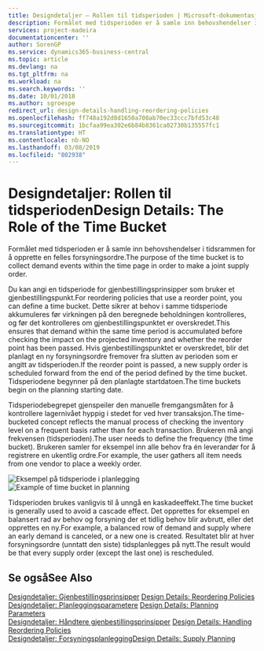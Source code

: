 ```yaml
---
title: Designdetaljer – Rollen til tidsperioden | Microsoft-dokumentasjon
description: Formålet med tidsperioden er å samle inn behovshendelser i tidsrammen for å opprette en felles forsyningsordre.
services: project-madeira
documentationcenter: ''
author: SorenGP
ms.service: dynamics365-business-central
ms.topic: article
ms.devlang: na
ms.tgt_pltfrm: na
ms.workload: na
ms.search.keywords: ''
ms.date: 10/01/2018
ms.author: sgroespe
redirect_url: design-details-handling-reordering-policies
ms.openlocfilehash: ff748a192d8d1650a708ab70ec33ccc7bfd53c48
ms.sourcegitcommit: 1bcfaa99ea302e6b84b8361ca02730b135557fc1
ms.translationtype: HT
ms.contentlocale: nb-NO
ms.lasthandoff: 03/08/2019
ms.locfileid: "802938"
---
```

# <a name="design-details-the-role-of-the-time-bucket"></a><span data-ttu-id="68c65-103">Designdetaljer: Rollen til tidsperioden</span><span class="sxs-lookup"><span data-stu-id="68c65-103">Design Details: The Role of the Time Bucket</span></span>
<span data-ttu-id="68c65-104">Formålet med tidsperioden er å samle inn behovshendelser i tidsrammen for å opprette en felles forsyningsordre.</span><span class="sxs-lookup"><span data-stu-id="68c65-104">The purpose of the time bucket is to collect demand events within the time page in order to make a joint supply order.</span></span>  

 <span data-ttu-id="68c65-105">Du kan angi en tidsperiode for gjenbestillingsprinsipper som bruker et gjenbestillingspunkt.</span><span class="sxs-lookup"><span data-stu-id="68c65-105">For reordering policies that use a reorder point, you can define a time bucket.</span></span> <span data-ttu-id="68c65-106">Dette sikrer at behov i samme tidsperiode akkumuleres før virkningen på den beregnede beholdningen kontrolleres, og før det kontrolleres om gjenbestillingspunktet er overskredet.</span><span class="sxs-lookup"><span data-stu-id="68c65-106">This ensures that demand within the same time period is accumulated before checking the impact on the projected inventory and whether the reorder point has been passed.</span></span> <span data-ttu-id="68c65-107">Hvis gjenbestillingspunktet er overskredet, blir det planlagt en ny forsyningsordre fremover fra slutten av perioden som er angitt av tidsperioden.</span><span class="sxs-lookup"><span data-stu-id="68c65-107">If the reorder point is passed, a new supply order is scheduled forward from the end of the period defined by the time bucket.</span></span> <span data-ttu-id="68c65-108">Tidsperiodene begynner på den planlagte startdatoen.</span><span class="sxs-lookup"><span data-stu-id="68c65-108">The time buckets begin on the planning starting date.</span></span>  

 <span data-ttu-id="68c65-109">Tidsperiodebegrepet gjenspeiler den manuelle fremgangsmåten for å kontrollere lagernivået hyppig i stedet for ved hver transaksjon.</span><span class="sxs-lookup"><span data-stu-id="68c65-109">The time-bucketed concept reflects the manual process of checking the inventory level on a frequent basis rather than for each transaction.</span></span> <span data-ttu-id="68c65-110">Brukeren må angi frekvensen (tidsperioden).</span><span class="sxs-lookup"><span data-stu-id="68c65-110">The user needs to define the frequency (the time bucket).</span></span> <span data-ttu-id="68c65-111">Brukeren samler for eksempel inn alle behov fra én leverandør for å registrere en ukentlig ordre.</span><span class="sxs-lookup"><span data-stu-id="68c65-111">For example, the user gathers all item needs from one vendor to place a weekly order.</span></span>  

 <span data-ttu-id="68c65-112">![Eksempel på tidsperiode i planlegging](media/nav_app_supply_planning_2_reorder_cycle.png "Eksempel på tidsperiode i planlegging")</span><span class="sxs-lookup"><span data-stu-id="68c65-112">![Example of time bucket in planning](media/nav_app_supply_planning_2_reorder_cycle.png "Example of time bucket in planning")</span></span>  

 <span data-ttu-id="68c65-113">Tidsperioden brukes vanligvis til å unngå en kaskadeeffekt.</span><span class="sxs-lookup"><span data-stu-id="68c65-113">The time bucket is generally used to avoid a cascade effect.</span></span> <span data-ttu-id="68c65-114">Det opprettes for eksempel en balansert rad av behov og forsyning der et tidlig behov blir avbrutt, eller det opprettes en ny.</span><span class="sxs-lookup"><span data-stu-id="68c65-114">For example, a balanced row of demand and supply where an early demand is canceled, or a new one is created.</span></span> <span data-ttu-id="68c65-115">Resultatet blir at hver forsyningsordre (unntatt den siste) tidsplanlegges på nytt.</span><span class="sxs-lookup"><span data-stu-id="68c65-115">The result would be that every supply order (except the last one) is rescheduled.</span></span>  

## <a name="see-also"></a><span data-ttu-id="68c65-116">Se også</span><span class="sxs-lookup"><span data-stu-id="68c65-116">See Also</span></span>  
 <span data-ttu-id="68c65-117">[Designdetaljer: Gjenbestillingsprinsipper](design-details-reordering-policies.md) </span><span class="sxs-lookup"><span data-stu-id="68c65-117">[Design Details: Reordering Policies](design-details-reordering-policies.md) </span></span>  
 <span data-ttu-id="68c65-118">[Designdetaljer: Planleggingsparametere](design-details-planning-parameters.md) </span><span class="sxs-lookup"><span data-stu-id="68c65-118">[Design Details: Planning Parameters](design-details-planning-parameters.md) </span></span>  
 <span data-ttu-id="68c65-119">[Designdetaljer: Håndtere gjenbestillingsprinsipper](design-details-handling-reordering-policies.md) </span><span class="sxs-lookup"><span data-stu-id="68c65-119">[Design Details: Handling Reordering Policies](design-details-handling-reordering-policies.md) </span></span>  
 [<span data-ttu-id="68c65-120">Designdetaljer: Forsyningsplanlegging</span><span class="sxs-lookup"><span data-stu-id="68c65-120">Design Details: Supply Planning</span></span>](design-details-supply-planning.md)
